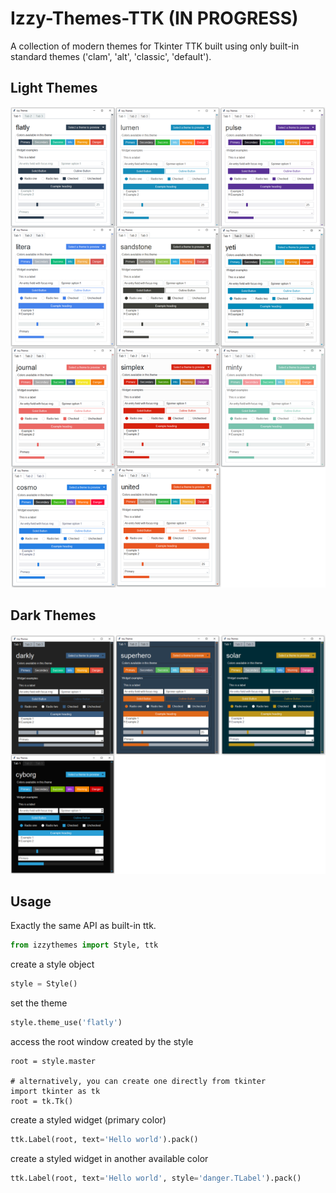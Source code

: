 # Izzy-Themes-TTK  (IN PROGRESS)
A collection of modern themes for Tkinter TTK built using only built-in standard themes ('clam', 'alt', 'classic', 'default').

## Light Themes
![](examples/light_themes.png)
  
## Dark Themes
![](examples/dark_themes.png)

## Usage
Exactly the same API as built-in ttk.
```python
from izzythemes import Style, ttk
```
create a style object
```python
style = Style()
```

set the theme
```python
style.theme_use('flatly')
```

access the root window created by the style
```
root = style.master

# alternatively, you can create one directly from tkinter
import tkinter as tk
root = tk.Tk()
```

create a styled widget (primary color)
```python
ttk.Label(root, text='Hello world').pack()
```

create a styled widget in another available color
```python
ttk.Label(root, text='Hello world', style='danger.TLabel').pack()
```
